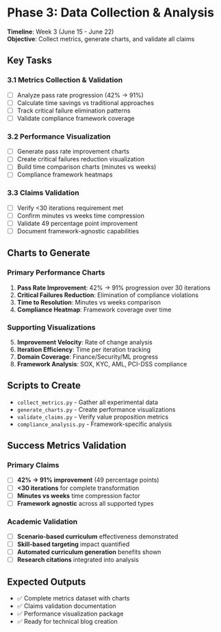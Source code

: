 # Phase 3: Data Collection & Analysis

**Timeline**: Week 3 (June 15 - June 22)  
**Objective**: Collect metrics, generate charts, and validate all claims

## Key Tasks

### 3.1 Metrics Collection & Validation
- [ ] Analyze pass rate progression (42% → 91%)
- [ ] Calculate time savings vs traditional approaches
- [ ] Track critical failure elimination patterns
- [ ] Validate compliance framework coverage

### 3.2 Performance Visualization
- [ ] Generate pass rate improvement charts
- [ ] Create critical failures reduction visualization
- [ ] Build time comparison charts (minutes vs weeks)
- [ ] Compliance framework heatmaps

### 3.3 Claims Validation
- [ ] Verify <30 iterations requirement met
- [ ] Confirm minutes vs weeks time compression
- [ ] Validate 49 percentage point improvement
- [ ] Document framework-agnostic capabilities

## Charts to Generate

### Primary Performance Charts
1. **Pass Rate Improvement**: 42% → 91% progression over 30 iterations
2. **Critical Failures Reduction**: Elimination of compliance violations
3. **Time to Resolution**: Minutes vs weeks comparison
4. **Compliance Heatmap**: Framework coverage over time

### Supporting Visualizations  
5. **Improvement Velocity**: Rate of change analysis
6. **Iteration Efficiency**: Time per iteration tracking
7. **Domain Coverage**: Finance/Security/ML progress
8. **Framework Analysis**: SOX, KYC, AML, PCI-DSS compliance

## Scripts to Create
- `collect_metrics.py` - Gather all experimental data
- `generate_charts.py` - Create performance visualizations
- `validate_claims.py` - Verify value proposition metrics
- `compliance_analysis.py` - Framework-specific analysis

## Success Metrics Validation

### Primary Claims
- [ ] **42% → 91% improvement** (49 percentage points)
- [ ] **<30 iterations** for complete transformation
- [ ] **Minutes vs weeks** time compression factor
- [ ] **Framework agnostic** across all supported types

### Academic Validation
- [ ] **Scenario-based curriculum** effectiveness demonstrated
- [ ] **Skill-based targeting** impact quantified  
- [ ] **Automated curriculum generation** benefits shown
- [ ] **Research citations** integrated into analysis

## Expected Outputs
- ✅ Complete metrics dataset with charts
- ✅ Claims validation documentation  
- ✅ Performance visualization package
- ✅ Ready for technical blog creation